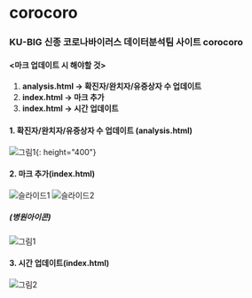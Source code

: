 # corocoro

### KU-BIG 신종 코로나바이러스 데이터분석팀 사이트 corocoro



#### <마크 업데이트 시 해야할 것>

1. **analysis.html -> 확진자/완치자/유증상자 수 업데이트**
2. **index.html -> 마크 추가**
3. **index.html -> 시간 업데이트**



#### 1. 확진자/완치자/유증상자 수 업데이트 (analysis.html)

![그림1](https://user-images.githubusercontent.com/45965766/73855983-2a3ae680-4878-11ea-9af4-dd7ee87fd579.png){: height="400"}


#### 2. 마크 추가(index.html)

![슬라이드1](https://user-images.githubusercontent.com/45965766/73856155-60786600-4878-11ea-90c2-2ef8363d755f.jpg)
![슬라이드2](https://user-images.githubusercontent.com/45965766/73856167-62dac000-4878-11ea-9402-faf39042255d.JPG)
#####   (병원아이콘)
![그림1](https://user-images.githubusercontent.com/45965766/73952638-8e29e180-4942-11ea-92b4-44af12a3d4e2.jpg)


#### 3. 시간 업데이트(index.html)

![그림2](https://user-images.githubusercontent.com/45965766/73856406-c1a03980-4878-11ea-9ee2-5c827a6fe28f.png)
